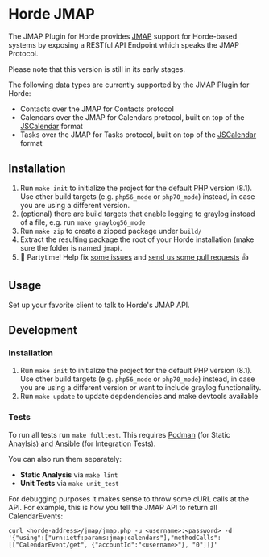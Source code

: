 # Horde JMAP
The JMAP Plugin for Horde provides [JMAP](https://jmap.io/) support for Horde-based systems by exposing a RESTful API Endpoint which speaks the JMAP Protocol.

Please note that this version is still in its early stages.

The following data types are currently supported by the JMAP Plugin for Horde:

* Contacts over the JMAP for Contacts protocol
* Calendars over the JMAP for Calendars protocol, built on top of the [JSCalendar](https://tools.ietf.org/html/draft-ietf-calext-jscalendar-32) format
* Tasks over the JMAP for Tasks protocol, built on top of the [JSCalendar](https://tools.ietf.org/html/draft-ietf-calext-jscalendar-32) format

## Installation
1. Run `make init` to initialize the project for the default PHP version (8.1). Use other build targets (e.g. `php56_mode` or `php70_mode`) instead, in case you are using a different version.
1. (optional) there are build targets that enable logging to graylog instead of a file, e.g. run `make graylog56_mode`
1. Run `make zip` to create a zipped package under `build/`
1. Extract the resulting package the root of your Horde installation (make sure the folder is named `jmap`).
1. 🎉 Partytime! Help fix [some issues](https://github.com/audriga/jmap-horde/issues) and [send us some pull requests](https://github.com/audriga/jmap-horde/pulls) 👍

## Usage
Set up your favorite client to talk to Horde's JMAP API.

## Development
### Installation
1. Run `make init` to initialize the project for the default PHP version (8.1). Use other build targets (e.g. `php56_mode` or `php70_mode`) instead, in case you are using a different version or want to include graylog functionality.
1. Run `make update` to update depdendencies and make devtools available

### Tests
To run all tests run `make fulltest`. This requires [Podman](https://podman.io/)
(for Static Anaylsis) and [Ansible](https://www.ansible.com/) (for Integration
Tests).

You can also run them separately:

* **Static Analysis** via `make lint`
* **Unit Tests** via `make unit_test`

For debugging purposes it makes sense to throw some cURL calls at the API. For example, this is how you tell the JMAP API to return all CalendarEvents:
```
curl <horde-address>/jmap/jmap.php -u <username>:<password> -d '{"using":["urn:ietf:params:jmap:calendars"],"methodCalls":[["CalendarEvent/get", {"accountId":"<username>"}, "0"]]}'
```
